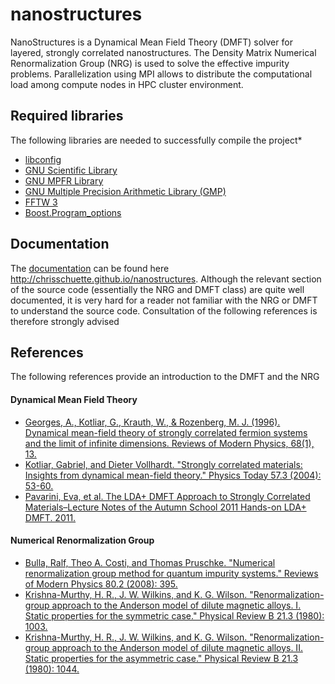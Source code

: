 nanostructures
==============

NanoStructures is a Dynamical Mean Field Theory (DMFT) solver for layered, strongly correlated nanostructures. The Density Matrix Numerical Renormalization Group (NRG) is used to solve the effective impurity problems. Parallelization using MPI allows to distribute the computational load among compute nodes in HPC cluster environment.

Required libraries
------------------
The following libraries are needed to successfully compile the project*
* [libconfig](http://www.hyperrealm.com/libconfig/)
* [GNU Scientific Library](http://www.gnu.org/software/gsl/)
* [GNU MPFR Library](http://www.mpfr.org/)
* [GNU Multiple Precision Arithmetic Library (GMP)](https://gmplib.org/)
* [FFTW 3](http://www.fftw.org/)
* [Boost.Program_options](http://www.boost.org/doc/libs/1_55_0/doc/html/program_options.html)

Documentation
-------------
The [documentation](http://chrisschuette.github.io/nanostructures/) can be found here http://chrisschuette.github.io/nanostructures. Although the relevant section of the source code (essentially the NRG and DMFT class) are quite well documented, it is very hard for a reader not familiar with the NRG or DMFT to understand the source code. Consultation of the following references is therefore strongly advised

References
----------
The following references provide an introduction to the DMFT and the NRG

#### Dynamical Mean Field Theory ####
* [Georges, A., Kotliar, G., Krauth, W., & Rozenberg, M. J. (1996). Dynamical mean-field theory of strongly correlated fermion systems and the limit of infinite dimensions. Reviews of Modern Physics, 68(1), 13.](http://journals.aps.org/rmp/abstract/10.1103/RevModPhys.68.13)
* [Kotliar, Gabriel, and Dieter Vollhardt. "Strongly correlated materials: Insights from dynamical mean-field theory." Physics Today 57.3 (2004): 53-60.](http://www.physics.rutgers.edu/~kotliar/papers/PT-Kotliar_57_53.pdf)
* [Pavarini, Eva, et al. The LDA+ DMFT Approach to Strongly Correlated Materials–Lecture Notes of the Autumn School 2011 Hands-on LDA+ DMFT. 2011.](ttp://juwel.fz-juelich.de:8080/dspace/handle/2128/4467)

#### Numerical Renormalization Group ####
* [Bulla, Ralf, Theo A. Costi, and Thomas Pruschke. "Numerical renormalization group method for quantum impurity systems." Reviews of Modern Physics 80.2 (2008): 395.](http://journals.aps.org/rmp/abstract/10.1103/RevModPhys.80.395)
* [Krishna-Murthy, H. R., J. W. Wilkins, and K. G. Wilson. "Renormalization-group approach to the Anderson model of dilute magnetic alloys. I. Static properties for the symmetric case." Physical Review B 21.3 (1980): 1003.](http://journals.aps.org/prb/abstract/10.1103/PhysRevB.21.1003)
* [Krishna-Murthy, H. R., J. W. Wilkins, and K. G. Wilson. "Renormalization-group approach to the Anderson model of dilute magnetic alloys. II. Static properties for the asymmetric case." Physical Review B 21.3 (1980): 1044.](http://journals.aps.org/prb/abstract/10.1103/PhysRevB.21.1044)

